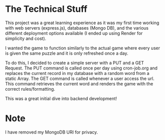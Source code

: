 # The Technical Stuff

This project was a great learning experience as it was my first time working with web servers (express.js), databases (Mongo DB), and the various different deployment options available (I ended up using Render for simplicity and cost).

I wanted the game to function similarly to the actual game where every user is given the same puzzle and it is only refreshed once a day. 

To do this, I decided to create a simple server with a PUT and a GET Request. The PUT command is called once per day using cron-job.org and replaces the current record in my database with a random word from a static Array. The GET command is called whenever a user access the url. This command retrieves the current word and renders the game with the correct rules/formatting.

This was a great initial dive into backend development!

# Note

I have removed my MongoDB URI for privacy.
